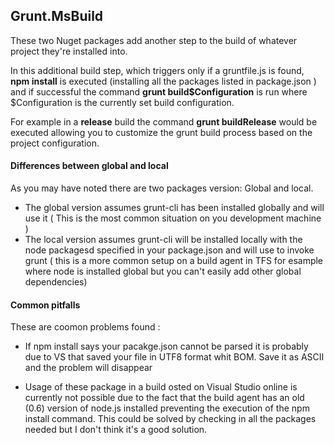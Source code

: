 ## Grunt.MsBuild

These two Nuget packages add another step to the build of whatever project they're installed into.

In this additional build step, which triggers only if a gruntfile.js is found, **npm install** is executed (installing all the packages listed in package.json ) and if successful the command **grunt build$Configuration** is run where $Configuration is the currently set build configuration.

For example in a **release** build the command **grunt buildRelease** would be executed allowing you to customize the grunt build process based on the project configuration.

#### Differences between global and local

As you may have noted there are two packages version: Global and local. 

 - The global version assumes grunt-cli has been installed globally and will use it ( This is the most common situation on you development machine )
 - The local version assumes grunt-cli will be installed locally with the node packagesd specified in your package.json and will use to invoke grunt ( this is a more common setup on a build agent in TFS for esample where node is installed global but you can't easily add other global dependencies)

#### Common pitfalls

These are coomon problems found :

- If npm install says your pacakge.json cannot be parsed it is probably due to VS that saved your file in UTF8 format whit BOM. Save it as ASCII and the problem will disappear

- Usage of these package in a build osted on Visual Studio online is currently not possible due to the fact that the build agent has an old (0.6) version of node.js installed preventing the execution of the npm install command. This could be solved by checking in all the packages needed but I don't think it's a good solution.  